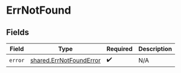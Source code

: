# ErrNotFound


## Fields

| Field                                                                     | Type                                                                      | Required                                                                  | Description                                                               |
| ------------------------------------------------------------------------- | ------------------------------------------------------------------------- | ------------------------------------------------------------------------- | ------------------------------------------------------------------------- |
| `error`                                                                   | [shared.ErrNotFoundError](../../../sdk/models/shared/errnotfounderror.md) | :heavy_check_mark:                                                        | N/A                                                                       |